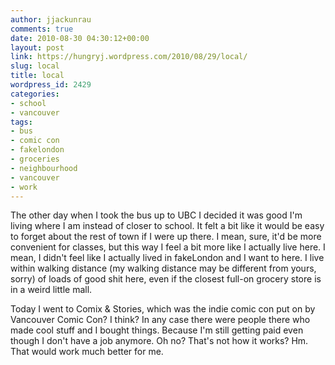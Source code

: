 ```yaml
---
author: jjackunrau
comments: true
date: 2010-08-30 04:30:12+00:00
layout: post
link: https://hungryj.wordpress.com/2010/08/29/local/
slug: local
title: local
wordpress_id: 2429
categories:
- school
- vancouver
tags:
- bus
- comic con
- fakelondon
- groceries
- neighbourhood
- vancouver
- work
---
```


The other day when I took the bus up to UBC I decided it was good I'm living where I am instead of closer to school. It felt a bit like it would be easy to forget about the rest of town if I were up there. I mean, sure, it'd be more convenient for classes, but this way I feel a bit more like I actually live here. I mean, I didn't feel like I actually lived in fakeLondon and I want to here. I live within walking distance (my walking distance may be different from yours, sorry) of loads of good shit here, even if the closest full-on grocery store is in a weird little mall.

Today I went to Comix & Stories, which was the indie comic con put on by Vancouver Comic Con? I think? In any case there were people there who made cool stuff and I bought things. Because I'm still getting paid even though I don't have a job anymore. Oh no? That's not how it works? Hm. That would work much better for me.
